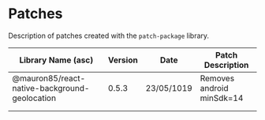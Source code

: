 # Patches
Description of patches created with the `patch-package` library.

| Library Name (asc)                            | Version | Date       | Patch Description |
|-----------------------------------------------|---------|------------|-------------------|
| @mauron85/react-native-background-geolocation | 0.5.3   | 23/05/1019 |Removes android minSdk=14|
|                                               |         |            |                   |
|                                               |         |            |                   |
